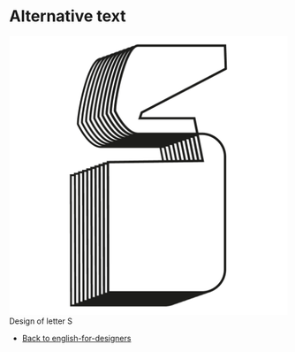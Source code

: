 
# Alternative text

![Geometricly shaped thick capital letter S, tridimensional with linear shading.](capital-S-vokounova.png)
Design of letter S

- [Back to english-for-designers](english-for-designers)
